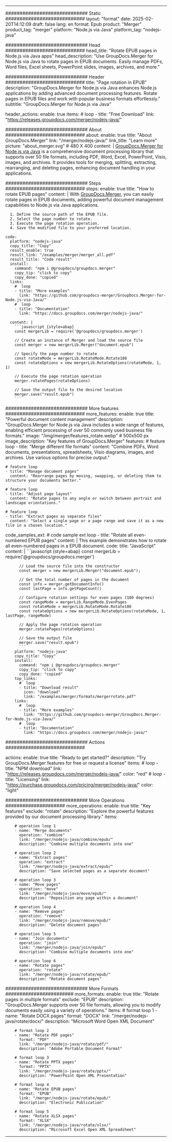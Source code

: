 
---
############################# Static ############################
layout: "format"
date:  2025-02-20T14:12:09
draft: false
lang: en
format: Epub
product: "Merger"
product_tag: "merger"
platform: "Node.js via Java"
platform_tag: "nodejs-java"

############################# Head ############################
head_title: "Rotate EPUB pages in Node.js via Java apps"
head_description: "Use GroupDocs.Merger for Node.js via Java to rotate pages in EPUB documents. Easily manage PDFs, Word files, Excel sheets, PowerPoint slides, images, archives, and more."

############################# Header ############################
title: "Page rotation in EPUB" 
description: "GroupDocs.Merger for Node.js via Java enhances Node.js applications by adding advanced document processing features. Rotate pages in EPUB files and work with popular business formats effortlessly."
subtitle: "GroupDocs.Merger for Node.js via Java" 

header_actions:
  enable: true
  items:
    #  loop
    - title: "Free Download"
      link: "https://releases.groupdocs.com/merger/nodejs-java/"
      
############################# About ############################
about:
    enable: true
    title: "About GroupDocs.Merger"
    link: "/merger/nodejs-java/"
    link_title: "Learn more"
    picture: "about_merger.svg" # 480 X 400
    content: |
       [GroupDocs.Merger for Node.js via Java](/merger/nodejs-java/) is a comprehensive document processing library that supports over 50 file formats, including PDF, Word, Excel, PowerPoint, Visio, images, and archives. It provides tools for merging, splitting, extracting, rearranging, and deleting pages, enhancing document handling in your applications.

############################# Steps ############################
steps:
    enable: true
    title: "How to rotate EPUB pages"
    content: |
      With [GroupDocs.Merger](/merger/nodejs-java/), you can easily rotate pages in EPUB documents, adding powerful document management capabilities to Node.js via Java applications.
      
      1. Define the source path of the EPUB file.
      2. Select the page number to rotate.
      3. Execute the page rotation operation.
      4. Save the modified file to your preferred location.
   
    code:
      platform: "nodejs-java"
      copy_title: "Copy"
      result_enable: true
      result_link: "/examples/merger/merger_all.pdf"
      result_title: "Code result"
      install:
        command: "npm i @groupdocs/groupdocs.merger"
        copy_tip: "click to copy"
        copy_done: "copied"
      links:
        #  loop
        - title: "More examples"
          link: "https://github.com/groupdocs-merger/GroupDocs.Merger-for-Node.js-via-Java/"
        #  loop
        - title: "Documentation"
          link: "https://docs.groupdocs.com/merger/nodejs-java/"
          
      content: |
        ```javascript {style=abap}
        const mergerLib = require('@groupdocs/groupdocs.merger')

        // Create an instance of Merger and load the source file
        const merger = new mergerLib.Merger("document.epub")

        // Specify the page number to rotate
        const rotateMode = mergerLib.RotateMode.Rotate180
        const rotateOptions = new mergerLib.RotateOptions(rotateMode, 1, 1)

        // Execute the page rotation operation
        merger.rotatePages(rotateOptions)

        // Save the output file to the desired location
        merger.save("result.epub")
        ```            

############################# More features ############################
more_features:
  enable: true
  title: "Powerful document content management"
  description: "GroupDocs.Merger for Node.js via Java includes a wide range of features, enabling efficient processing of over 50 commonly used business file formats."
  image: "/img/merger/features_rotate.webp" # 500x500 px
  image_description: "Key features of GroupDocs.Merger"
  features:
    # feature loop
    - title: "Merge different file formats"
      content: "Combine PDFs, Word documents, presentations, spreadsheets, Visio diagrams, images, and archives. Use various options for precise output."

    # feature loop
    - title: "Manage document pages"
      content: "Rearrange pages by moving, swapping, or deleting them to structure your documents better."

    # feature loop
    - title: "Adjust page layout"
      content: "Rotate pages to any angle or switch between portrait and landscape orientations."

    # feature loop
    - title: "Extract pages as separate files"
      content: "Select a single page or a page range and save it as a new file in a chosen location."
      
  code_samples_ext:
    # code sample ext loop
    - title: "Rotate all even-numbered EPUB pages"
      content: |
        This example demonstrates how to rotate all even-numbered pages in a EPUB document.
      code:
        title: "JavaScript"
        content: |
          ```javascript {style=abap}
          const mergerLib = require('@groupdocs/groupdocs.merger')
          
          // Load the source file into the constructor
          const merger = new mergerLib.Merger("document.epub");

          // Get the total number of pages in the document
          const info = merger.getDocumentInfo()
          const lastPage = info.getPageCount()

          // Configure rotation settings for even pages (180 degrees)
          const rangeMode = mergerLib.RangeMode.EvenPages
          const rotateMode = mergerLib.RotateMode.Rotate180
          const rotateOptions = new mergerLib.RotateOptions(rotateMode, 1, lastPage, rangeMode)
          
          // Apply the page rotation operation
          merger.rotatePages(rotateOptions)

          // Save the output file
          merger.save("result.epub")
          ```
        platform: "nodejs-java"
        copy_title: "Copy"
        install:
          command: "npm i @groupdocs/groupdocs.merger"
          copy_tip: "click to copy"
          copy_done: "copied"
        top_links:
          #  loop
          - title: "Download result"
            icon: "download"
            link: "/examples/merger/formats/mergerrotate.pdf"
        links:
          #  loop
          - title: "More examples"
            link: "https://github.com/groupdocs-merger/GroupDocs.Merger-for-Node.js-via-Java/"
          #  loop
          - title: "Documentation"
            link: "https://docs.groupdocs.com/merger/nodejs-java/"
            

            


############################# Actions ############################

actions:
  enable: true
  title: "Ready to get started?"
  description: "Try GroupDocs.Merger features for free or request a license"
  items:
    #  loop
    - title: "NPM download"
      link: "https://releases.groupdocs.com/merger/nodejs-java/"
      color: "red"
        #  loop
    - title: "Licensing"
      link: "https://purchase.groupdocs.com/pricing/merger/nodejs-java/"
      color: "light"


############################# More Operations #####################
more_operations:
    enable: true
    title: "Key features"
    exclude: "rotate"
    description: "Explore the powerful features provided by our document processing library."
    items: 
          
        # operation loop 1
        - name: "Merge documents"
          operation: "combine"
          link: "/merger/nodejs-java/combine/epub/"
          description: "Combine multiple documents into one"

        # operation loop 2
        - name: "Extract pages"
          operation: "extract"
          link: "/merger/nodejs-java/extract/epub/"
          description: "Save selected pages as a separate document"

        # operation loop 3
        - name: "Move pages"
          operation: "move"
          link: "/merger/nodejs-java/move/epub/"
          description: "Reposition any page within a document"

        # operation loop 4
        - name: "Remove pages"
          operation: "remove"
          link: "/merger/nodejs-java/remove/epub/"
          description: "Delete document pages"

        # operation loop 5
        - name: "Join documents"
          operation: "join"
          link: "/merger/nodejs-java/join/epub/"
          description: "Combine multiple documents into one"

        # operation loop 6
        - name: "Rotate pages"
          operation: "rotate"
          link: "/merger/nodejs-java/rotate/epub/"
          description: "Rotate document pages"
          
        
          
############################# More Formats ########################
more_formats:
    enable: true
    title: "Rotate pages in multiple formats"
    exclude: "EPUB"
    description: "GroupDocs.Merger supports over 50 file formats, allowing you to modify documents easily using a variety of operations."
    items: 
        # format loop 1
        - name: "Rotate DOCX pages"
          format: "DOCX"
          link: "/merger/nodejs-java/rotate/docx/"
          description: "Microsoft Word Open XML Document"
          
        # format loop 2
        - name: "Rotate PDF pages"
          format: "PDF"
          link: "/merger/nodejs-java/rotate/pdf/"
          description: "Adobe Portable Document Format"
          
        # format loop 3
        - name: "Rotate PPTX pages"
          format: "PPTX"
          link: "/merger/nodejs-java/rotate/pptx/"
          description: "PowerPoint Open XML Presentation"

        # format loop 4
        - name: "Rotate EPUB pages"
          format: "EPUB"
          link: "/merger/nodejs-java/rotate/epub/"
          description: "Electronic Publication"
          
        # format loop 5
        - name: "Rotate XLSX pages"
          format: "XLSX"
          link: "/merger/nodejs-java/rotate/xlsx/"
          description: "Microsoft Excel Open XML Spreadsheet"
  

---